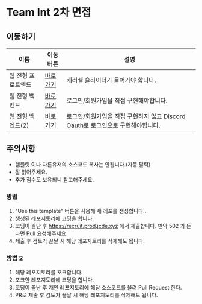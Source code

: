 # Team Int 2차 면접

## 이동하기
이름 | 이동 버튼 | 설명
------------ | ------------- | ------------- |
웹 전형 프로트엔드 | [바로가기](웹-전형-프로엔드.md) | 캐러셀 슬라이더가 들어가야 합니다. |
웹 전형 백엔드 | [바로가기](웹-전형-백엔드.md) | 로그인/회원가입을 직접 구현해야합니다. |
웹 전형 백엔드(2) | [바로가기](Oauth.md) | 로그인/회원가입을 직접 구현하지 않고 Discord Oauth로 로그인으로 구현해야합니다. |

## 주의사항
* 템플릿 이나 다른유저의 소스코드 복사는 안됩니다.(자동 탈락)
* 잘 읽어주세요.
* 추가 점수도 보유되니 참고해주세요.


### 방법

 1. "Use this template" 버튼을 사용해 새 레포를 생성합니다..
 2. 생성된 레포지토리에 코딩을 합니다.
 3. 코딩이 끝난 후 https://recruit.prod.jcde.xyz 에서 제출합니다. 만약 502 가 뜬다면 Pull 요청해주세요.
 4. 제출 후 검토가 끝날 시 해당 레포지토리를 삭제해도 됩니다.

### 방법 2

 1. 해당 레포지토리를 포크합니다.
 2. 포크한 레포지토리에 코딩을 합니다.
 3. 코딩이 끝난 후 개인 레포지토리에 해당 소스코드를 올려 Pull Request 한다.
 4. PR로 제출 후 검토가 끝날 시 해당 레포지토리를 삭제해도 됩니다.
